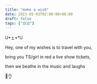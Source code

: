 ```yaml
---
title: "make a wish"
date: 2023-05-03T02:00:00+08:00
draft: false
tags: ["日记"]
---
```

U•ェ•*U

Hey, one of my wishes is to travel with you,

bring you TS/girl in red a live show tickets,

then we beathe in the music and laughs

🎵👌